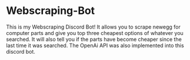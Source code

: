 # Webscraping-Bot

This is my Webscraping Discord Bot! It allows you to scrape newegg for computer parts and give you top three cheapest options of whatever you searched. It will also tell you if the parts have become cheaper since the last time it was searched. The OpenAi API was also implemented into this discord bot.